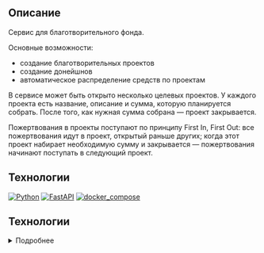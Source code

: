 ## Описание
Сервис для благотворительного фонда.

Основные возможности:
- создание благотворительных проектов
- создание донейшнов
- автоматическое распределение средств по проектам

В сервисе может быть открыто несколько целевых проектов. У каждого проекта есть название, описание и сумма, которую планируется собрать. После того, как нужная сумма собрана — проект закрывается.

Пожертвования в проекты поступают по принципу First In, First Out: все пожертвования идут в проект, открытый раньше других; когда этот проект набирает необходимую сумму и закрывается — пожертвования начинают поступать в следующий проект.

## Технологии
[![Python](https://img.shields.io/badge/python-3.10%20%7C%203.11%20%7C%203.12-blue?logo=python)](https://www.python.org/)
[![FastAPI](https://img.shields.io/badge/FastAPI-0.78.0-blue?logo=FastAPI)](https://fastapi.tiangolo.com/)
[![docker_compose](https://img.shields.io/badge/-Docker%20Compose-464646?logo=docker)](https://docs.docker.com/compose/)

## Технологии
<details><summary>Подробнее</summary><br>

[![Python](https://img.shields.io/badge/python-3.10%20%7C%203.11%20%7C%203.12-blue?logo=python)](https://www.python.org/)
[![FastAPI](https://img.shields.io/badge/FastAPI-0.78.0-blue?logo=FastAPI)](https://fastapi.tiangolo.com/)
[![docker_compose](https://img.shields.io/badge/-Docker%20Compose-464646?logo=docker)](https://docs.docker.com/compose/)



## Шаблон наполнения env-файла
```
APP_TITLE=Название благотворительного фонда
APP_DESCRIPTION=Сервис для поддержки редких видов животных
DATABASE_URL=sqlite+aiosqlite:///./fastapi.db
SECRET=secret
FIRST_SUPERUSER_EMAIL=admin@admin.com
FIRST_SUPERUSER_PASSWORD=admin

```

## Запуск проекта

- Установите и активируйте виртуальное окружение

```
python3 -m venv venv
```

* Если у вас Linux/macOS

    ```
    source venv/bin/activate
    ```

* Если у вас windows

    ```
    source venv/scripts/activate
    ```

- Установите зависимости из файла requirements.txt
```
pip install -r requirements.txt
``` 

- Создайте базу данных:
```
alembic revision --autogenerate -m "Initial migration"
```
```
alembic upgrade head
```

- запустите приложение:
```
uvicorn app.main:app
```
режим отлаки:
```
uvicorn app.main:app --reload
```


## API документация

после локального запуска проекта  
http://127.0.0.1:8000/docs  
http://127.0.0.1:8000/redoc  
